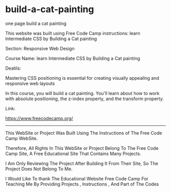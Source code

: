 # build-a-cat-painting
one page build a cat painting

This website was built using Free Code Camp instructions: learn Intermediate CSS by Building a Cat painting

Section: Responsive Web Design

Course Name: learn Intermediate CSS by Building a Cat painting


Deatils:

Mastering CSS positioning is essential for creating visually appealing and responsive web layouts

In this course, you will build a cat painting. You'll learn about how to work with absolute positioning, the z-index property, and the transform property.

Link:

https://www.freecodecamp.org/




---------------------------------------------------------------------------------------------------------------------------------------------------------------------------------------------------------------------


This WebSite or Project Was Built Using The Instructions of The Free Code Camp  WebSite.

Therefore, All Rights In This WebSite or Project Belong To The Free Code Camp Site, A Free Educational Site That Contains Many Projects.

I Am Only Reviewing The Project After Building It From Their Site, So The Project Does Not Belong To Me.

I Would Like To thank The Educational Website Free Code Camp For Teaching Me By Providing Projects , Instructions , And Part of The Codes

